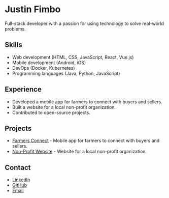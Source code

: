 # Justin Fimbo

Full-stack developer with a passion for using technology to solve real-world problems.

## Skills

* Web development (HTML, CSS, JavaScript, React, Vue.js)
* Mobile development (Android, iOS)
* DevOps (Docker, Kubernetes)
* Programming languages (Java, Python, JavaScript)

## Experience

* Developed a mobile app for farmers to connect with buyers and sellers.
* Built a website for a local non-profit organization.
* Contributed to open-source projects.

## Projects

* [Farmers Connect](https://github.com/justinfimbo/farmers-connect) - Mobile app for farmers to connect with buyers and sellers.
* [Non-Profit Website](https://github.com/justinfimbo/non-profit-website) - Website for a local non-profit organization.

## Contact

* [LinkedIn](https://www.linkedin.com/in/justinfimbo)
* [GitHub](https://github.com/FimboIsso)
* [Email](fimbo.isso@email.com)


